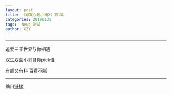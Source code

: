 ```yaml
---
layout: post
title: 《罪案心理小组X》第1集
categories: 20190131
tags:  News 测试
author: GZY
---
```


*****

追爱三千世界与你相遇

双生双面小哥哥你pick谁

有颜又有料 百看不腻

*****

摘自[链接](https://tv.sohu.com/v/MjAxODExMjIvbjYwMDYzMDE4NS5zaHRtbA==.html?txid=1001033266)